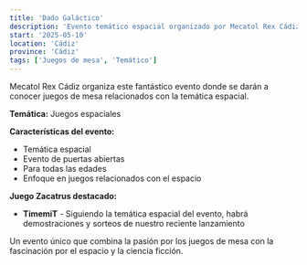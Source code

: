 ```yaml
---
title: 'Dado Galáctico'
description: 'Evento temático espacial organizado por Mecatol Rex Cádiz con demostraciones y sorteos de TimemiT.'
start: '2025-05-10'
location: 'Cádiz'
province: 'Cádiz'
tags: ['Juegos de mesa', 'Temático']
---
```


Mecatol Rex Cádiz organiza este fantástico evento donde se darán a conocer juegos de mesa relacionados con la temática espacial.

**Temática:** Juegos espaciales

**Características del evento:**
- Temática espacial
- Evento de puertas abiertas
- Para todas las edades
- Enfoque en juegos relacionados con el espacio

**Juego Zacatrus destacado:**
- **TimemiT** - Siguiendo la temática espacial del evento, habrá demostraciones y sorteos de nuestro reciente lanzamiento

Un evento único que combina la pasión por los juegos de mesa con la fascinación por el espacio y la ciencia ficción.
